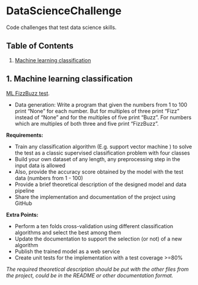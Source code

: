 # DataScienceChallenge
 Code challenges that test data science skills.

## Table of Contents
1. [Machine learning classification](#ml-classification)

## 1. Machine learning classification <a name="ml-classification"></a>
[ML FizzBuzz test](./MLClassification/README.md).
- Data generation: Write a program that given the numbers from 1 to 100 print “None” for each number. But for multiples of three print “Fizz” instead of “None” and for the multiples of five print “Buzz”. For numbers which are multiples of both three and five print “FizzBuzz”.

**Requirements:**
- Train any classification algorithm (E.g. support vector machine ) to solve the test as a classic supervised classification problem with four classes
- Build your own dataset of any length, any preprocessing step in the input data is allowed
- Also, provide the accuracy score obtained by the model with the test data (numbers from 1 - 100)
- Provide a brief theoretical description of the designed model and data pipeline
- Share the implementation and documentation of the project using GitHub

**Extra Points:**
- Perform a ten folds cross-validation using different classification algorithms and select the best among them
- Update the documentation to support the selection (or not) of a new algorithm
- Publish the trained model as a web service
- Create unit tests for the implementation with a test coverage >=80%

*The required theoretical description should be put with the other files from the project, could be in the README or other documentation format.*